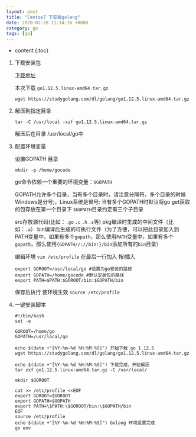 ```yaml
---
layout: post
title: "Centos7 下安装golang"
date: 2020-02-28 11:14:16 +0800
category: go 
tags: [go]
---
```

* content
{:toc}


1. 下载安装包

	[下载地址]( https://studygolang.com/dl)
	
	本次下载 `go1.12.5.linux-amd64.tar.gz`

	```
	wget https://studygolang.com/dl/golang/go1.12.5.linux-amd64.tar.gz
	```

2. 解压到指定目录

	`tar -C /usr/local -xzf go1.12.5.linux-amd64.tar.gz`

	解压后在目录 /usr/local/go中

3. 配置环境变量

	设置GOPATH 目录 
	
	```
	mkdir -p /home/gocode
	```
	
	go命令依赖一个重要的环境变量：`$GOPATH`

	GOPATH允许多个目录，当有多个目录时，请注意分隔符，多个目录的时候Windows是分号;，Linux系统是冒号: 
	当有多个GOPATH时默认将go get获取的包存放在第一个目录下 
`$GOPATH`目录约定有三个子目录

	src存放源代码(比如：`.go` `.c` `.h` `.s`等) 
	pkg编译时生成的中间文件（比如：`.a`） 
	bin编译后生成的可执行文件（为了方便，可以把此目录加入到 PATH变量中，如果有多个`gopath`，那么使用`PATH`变量中，如果有多个`gopath`，那么使用`{GOPATH//://bin:}/bin`添加所有的`bin`目录）

	编辑环境 
	`vim /etc/profile` 
	在最后一行加入 按i插入
	
	```
	export GOROOT=/usr/local/go #设置为go安装的路径
	export GOPATH=/home/gocode #默认安装包的路径
	export PATH=$PATH:$GOROOT/bin:$GOPATH/bin
	```
	
	保存后执行 使环境生效 
	`source /etc/profile `
	
4. 一键安装脚本
	
	```
	#!/bin/bash
	set -e
	
	GOROOT=/home/go
	GOPATH=/usr/local/go
	
	echo $(date +"[%Y-%m-%d %H:%M:%S]") 开始下载 go 1.12.5
	wget https://studygolang.com/dl/golang/go1.12.5.linux-amd64.tar.gz
	
	echo $(date +"[%Y-%m-%d %H:%M:%S]") 下载完成，开始解压
	tar zxf go1.12.5.linux-amd64.tar.gz -C /usr/local/
	
	mkdir $GOROOT
	
	cat >> /etc/profile <<EOF
	export GOROOT=$GOROOT
	export GOPATH=$GOPATH
	export PATH=\$PATH:\$GOROOT/bin:\$GOPATH/bin
	EOF
	source /etc/profile
	echo $(date +"[%Y-%m-%d %H:%M:%S]") Golang 环境设置完成
	go env
	```